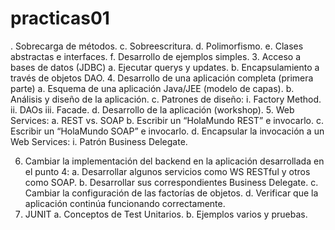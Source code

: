 # practicas01
. Sobrecarga de métodos.
c. Sobreescritura.
d. Polimorfismo.
e. Clases abstractas e interfaces.
f. Desarrollo de ejemplos simples.
3. Acceso a bases de datos (JDBC)
a. Ejecutar querys y updates.
b. Encapsulamiento a través de objetos DAO.
4. Desarrollo de una aplicación completa (primera parte)
a. Esquema de una aplicación Java/JEE (modelo de capas).
b. Análisis y diseño de la aplicación.
c. Patrones de diseño:
i. Factory Method.
ii. DAOs
iii. Facade.
d. Desarrollo de la aplicación (workshop).
5. Web Services:
a. REST vs. SOAP
b. Escribir un “HolaMundo REST” e invocarlo.
c. Escribir un “HolaMundo SOAP” e invocarlo.
d. Encapsular la invocación a un Web Services:
i. Patrón Business Delegate.

6. Cambiar la implementación del backend en la aplicación desarrollada en el punto 4:
a. Desarrollar algunos servicios como WS RESTful y otros como SOAP.
b. Desarrollar sus correspondientes Business Delegate.
c. Cambiar la configuración de las factorías de objetos.
d. Verificar que la aplicación continúa funcionando correctamente.
7. JUNIT
a. Conceptos de Test Unitarios.
b. Ejemplos varios y pruebas.
